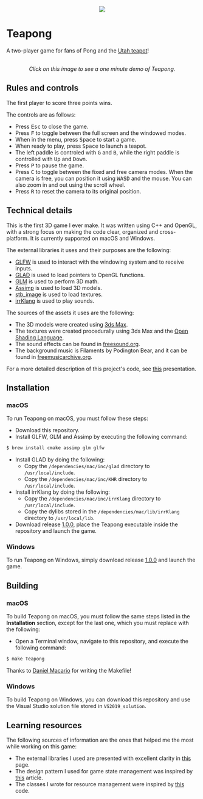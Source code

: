<p align="center">
  <img src="https://github.com/diegomacario/Teapong/blob/master/readme_images/teapong_logo.PNG"/>
</p>

# Teapong

A two-player game for fans of Pong and the [Utah teapot](https://en.wikipedia.org/wiki/Utah_teapot)!

<p align="center">
  <a href="youtube">
    <img src="" href="youtube">
  </a>
  <br></br>
  <em>Click on this image to see a one minute demo of Teapong.</em>
</p>

## Rules and controls

The first player to score three points wins.

The controls are as follows:

- Press <kbd>Esc</kbd> to close the game.
- Press <kbd>F</kbd> to toggle between the full screen and the windowed modes.
- When in the menu, press <kbd>Space</kbd> to start a game.
- When ready to play, press <kbd>Space</kbd> to launch a teapot.
- The left paddle is controled with <kbd>G</kbd> and <kbd>B</kbd>, while the right paddle is controlled with <kbd>Up</kbd> and <kbd>Down</kbd>.
- Press <kbd>P</kbd> to pause the game.
- Press <kbd>C</kbd> to toggle between the fixed and free camera modes. When the camera is free, you can position it using <kbd>W</kbd><kbd>A</kbd><kbd>S</kbd><kbd>D</kbd> and the mouse. You can also zoom in and out using the scroll wheel.
- Press <kbd>R</kbd> to reset the camera to its original position.

## Technical details

This is the first 3D game I ever make. It was written using C++ and OpenGL, with a strong focus on making the code clear, organized and cross-platform. It is currently supported on macOS and Windows.

The external libraries it uses and their purposes are the following:

- [GLFW](https://www.glfw.org/) is used to interact with the windowing system and to receive inputs.
- [GLAD](https://glad.dav1d.de/) is used to load pointers to OpenGL functions.
- [GLM](https://glm.g-truc.net/0.9.9/index.html) is used to perform 3D math.
- [Assimp](http://www.assimp.org/) is used to load 3D models.
- [stb_image](https://github.com/nothings/stb) is used to load textures.
- [irrKlang](https://www.ambiera.com/irrklang/) is used to play sounds.

The sources of the assets it uses are the following:

- The 3D models were created using [3ds Max](https://area.autodesk.com/3ds-max-indie/).
- The textures were created procedurally using 3ds Max and the [Open Shading Language](https://github.com/imageworks/OpenShadingLanguage).
- The sound effects can be found in [freesound.org](https://freesound.org/).
- The background music is Filaments by Podington Bear, and it can be found in [freemusicarchive.org](https://freemusicarchive.org/).

For a more detailed description of this project's code, see [this](https://github.com/diegomacario/Teapong/blob/master/documentation/making_of_teapong.pdf) presentation.

## Installation

### macOS

To run Teapong on macOS, you must follow these steps:
- Download this repository.
- Install GLFW, GLM and Assimp by executing the following command:
 ```sh
 $ brew install cmake assimp glm glfw
 ```
- Install GLAD by doing the following:
  - Copy the `/dependencies/mac/inc/glad` directory to `/usr/local/include`.
  - Copy the `/dependencies/mac/inc/KHR` directory to `/usr/local/include`.
- Install irrKlang by doing the following:
  - Copy the `/dependencies/mac/inc/irrKlang` directory to `/usr/local/include`.
  - Copy the dylibs stored in the `/dependencies/mac/lib/irrKlang` directory to `/usr/local/lib`.
- Download release [1.0.0](https://github.com/diegomacario/Poor-Fox/releases), place the Teapong executable inside the repository and launch the game.
 
### Windows

To run Teapong on Windows, simply download release [1.0.0](https://github.com/diegomacario/Poor-Fox/releases) and launch the game.

## Building
 
### macOS

To build Teapong on macOS, you must follow the same steps listed in the **Installation** section, except for the last one, which you must replace with the following:
- Open a Terminal window, navigate to this repository, and execute the following command:
 ```sh
 $ make Teapong
 ```
Thanks to [Daniel Macario](https://github.com/macadev) for writing the Makefile!

### Windows

To build Teapong on Windows, you can download this repository and use the Visual Studio solution file stored in `VS2019_solution`.

## Learning resources

The following sources of information are the ones that helped me the most while working on this game:

- The external libraries I used are presented with excellent clarity in [this](https://learnopengl.com/) page.
- The design pattern I used for game state management was inspired by [this](http://www.ai-junkie.com/architecture/state_driven/tut_state1.html) article.
- The classes I wrote for resource management were inspired by [this](https://github.com/skypjack/entt/tree/master/src/entt/resource) code.
